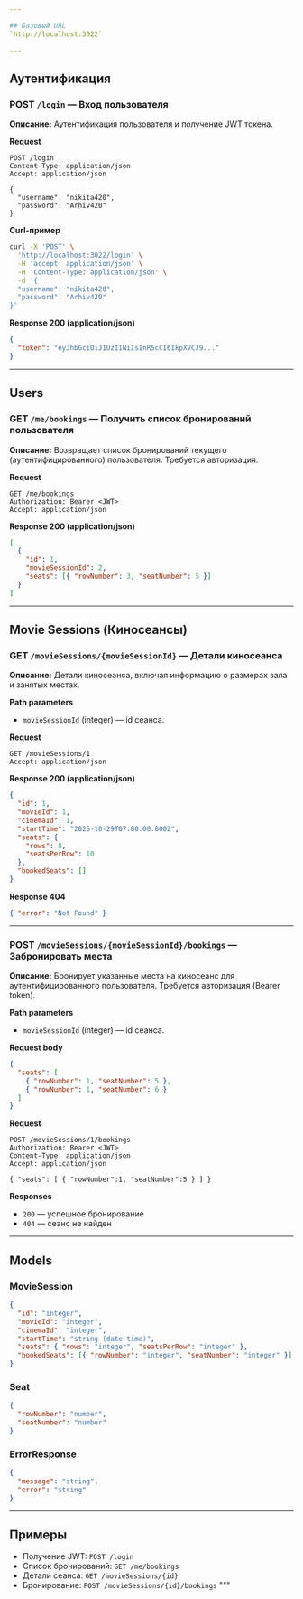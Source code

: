 ```yaml
---

## Базовый URL
`http://localhost:3022`

---
```


## Аутентификация

### POST `/login` — Вход пользователя

**Описание:** Аутентификация пользователя и получение JWT токена.

**Request**

```http
POST /login
Content-Type: application/json
Accept: application/json

{
  "username": "nikita420",
  "password": "Arhiv420"
}
```

**Curl-пример**

```bash
curl -X 'POST' \
  'http://localhost:3022/login' \
  -H 'accept: application/json' \
  -H 'Content-Type: application/json' \
  -d '{
  "username": "nikita420",
  "password": "Arhiv420"
}'
```

**Response 200 (application/json)**

```json
{
  "token": "eyJhbGciOiJIUzI1NiIsInR5cCI6IkpXVCJ9..."
}
```

---

## Users

### GET `/me/bookings` — Получить список бронирований пользователя

**Описание:** Возвращает список бронирований текущего (аутентифицированного) пользователя. Требуется авторизация.

**Request**

```http
GET /me/bookings
Authorization: Bearer <JWT>
Accept: application/json
```

**Response 200 (application/json)**

```json
[
  {
    "id": 1,
    "movieSessionId": 2,
    "seats": [{ "rowNumber": 3, "seatNumber": 5 }]
  }
]
```

---

## Movie Sessions (Киносеансы)

### GET `/movieSessions/{movieSessionId}` — Детали киносеанса

**Описание:** Детали киносеанса, включая информацию о размерах зала и занятых местах.

**Path parameters**

- `movieSessionId` (integer) — id сеанса.

**Request**

```http
GET /movieSessions/1
Accept: application/json
```

**Response 200 (application/json)**

```json
{
  "id": 1,
  "movieId": 1,
  "cinemaId": 1,
  "startTime": "2025-10-29T07:00:00.000Z",
  "seats": {
    "rows": 8,
    "seatsPerRow": 10
  },
  "bookedSeats": []
}
```

**Response 404**

```json
{ "error": "Not Found" }
```

---

### POST `/movieSessions/{movieSessionId}/bookings` — Забронировать места

**Описание:** Бронирует указанные места на киносеанс для аутентифицированного пользователя. Требуется авторизация (Bearer token).

**Path parameters**

- `movieSessionId` (integer) — id сеанса.

**Request body**

```json
{
  "seats": [
    { "rowNumber": 1, "seatNumber": 5 },
    { "rowNumber": 1, "seatNumber": 6 }
  ]
}
```

**Request**

```http
POST /movieSessions/1/bookings
Authorization: Bearer <JWT>
Content-Type: application/json
Accept: application/json

{ "seats": [ { "rowNumber":1, "seatNumber":5 } ] }
```

**Responses**

- `200` — успешное бронирование
- `404` — сеанс не найден

---

## Models

### MovieSession

```json
{
  "id": "integer",
  "movieId": "integer",
  "cinemaId": "integer",
  "startTime": "string (date-time)",
  "seats": { "rows": "integer", "seatsPerRow": "integer" },
  "bookedSeats": [{ "rowNumber": "integer", "seatNumber": "integer" }]
}
```

### Seat

```json
{
  "rowNumber": "number",
  "seatNumber": "number"
}
```

### ErrorResponse

```json
{
  "message": "string",
  "error": "string"
}
```

---

## Примеры

- Получение JWT: `POST /login`
- Список бронирований: `GET /me/bookings`
- Детали сеанса: `GET /movieSessions/{id}`
- Бронирование: `POST /movieSessions/{id}/bookings`
  """
